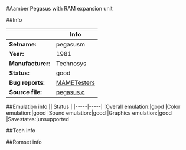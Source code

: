 #Aamber Pegasus with RAM expansion unit

##Info

||Info|
|-----|-----|
|**Setname:**|pegasusm
|**Year:**|1981
|**Manufacturer:**|Technosys
|**Status:**|good
|**Bug reports:**|[MAMETesters](http://mametesters.org/view_all_set.php?type=1&temporary=y&search=pegasus.c)
|**Source file:**|[pegasus.c](https://github.com/mamedev/mame/blob/master/src/mess/drivers/pegasus.c)

##Emulation info
|| Status |
|-----|-----|
|Overall emulation:|good
|Color emulation:|good
|Sound emulation:|good
|Graphics emulation:|good
|Savestates:|unsupported

##Tech info

##Romset info

<!--- START OF EDITED COMMENT DO NOT TOUCH TEXT ABOVE-->
